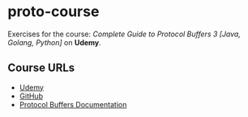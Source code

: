 # proto-course

Exercises for the course: _Complete Guide to Protocol Buffers 3 [Java, Golang, Python]_ on __Udemy__.

## Course URLs

* [Udemy](https://www.udemy.com/course/protocol-buffers/)
* [GitHub](https://github.com/Clement-Jean/proto-course)
* [Protocol Buffers Documentation](https://protobuf.dev/)
